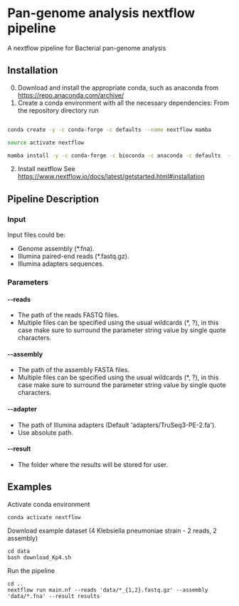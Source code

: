 # Pan-genome analysis nextflow pipeline
A nextflow pipeline for Bacterial pan-genome analysis 
## Installation
0. Download and install the appropriate conda, such as anaconda from 
   https://repo.anaconda.com/archive/
1. Create a conda environment with all the necessary dependencies: From the repository directory run
```bash

conda create -y -c conda-forge -c defaults --name nextflow mamba

source activate nextflow

mamba install -y -c conda-forge -c bioconda -c anaconda -c defaults  --file requirements.txt

```
2. Install nextflow
See https://www.nextflow.io/docs/latest/getstarted.html#installation 
## Pipeline Description
### Input
Input files could be:
- Genome assembly (*.fna).
- Illumina paired-end reads (*.fastq.gz).
- Illumina adapters sequences.
### Parameters
#### --reads
- The path of the reads FASTQ files.
- Multiple files can be specified using the usual wildcards (*, ?), in this case make sure to surround the parameter string value by single quote characters.
#### --assembly
- The path of the assembly FASTA files.
- Multiple files can be specified using the usual wildcards (*, ?), in this case make sure to surround the parameter string value by single quote characters.
#### --adapter
- The path of Illumina adapters (Default 'adapters/TruSeq3-PE-2.fa').
- Use absolute path.
#### --result
- The folder where the results will be stored for user.

## Examples
Activate conda environment
```
conda activate nextflow
```
Download example dataset (4 Klebsiella pneumoniae strain - 2 reads, 2 assembly)
```
cd data
bash download_Kp4.sh
```
Run the pipeline
```
cd ..
nextflow run main.nf --reads 'data/*_{1,2}.fastq.gz' --assembly 'data/*.fna' --result results
```
